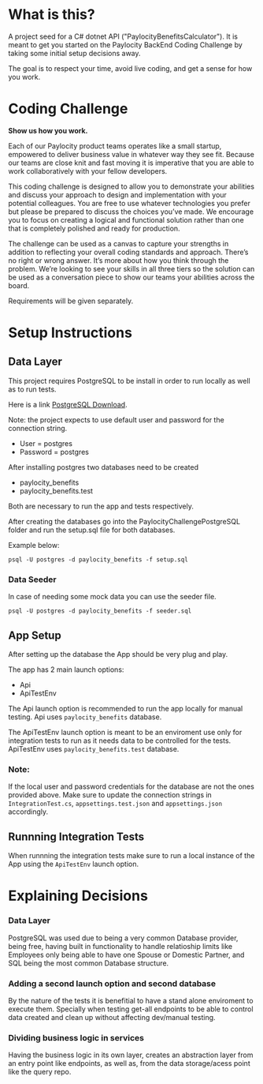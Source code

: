 # What is this?

A project seed for a C# dotnet API ("PaylocityBenefitsCalculator").  It is meant to get you started on the Paylocity BackEnd Coding Challenge by taking some initial setup decisions away.

The goal is to respect your time, avoid live coding, and get a sense for how you work.

# Coding Challenge

**Show us how you work.**

Each of our Paylocity product teams operates like a small startup, empowered to deliver business value in
whatever way they see fit. Because our teams are close knit and fast moving it is imperative that you are able
to work collaboratively with your fellow developers. 

This coding challenge is designed to allow you to demonstrate your abilities and discuss your approach to
design and implementation with your potential colleagues. You are free to use whatever technologies you
prefer but please be prepared to discuss the choices you’ve made. We encourage you to focus on creating a
logical and functional solution rather than one that is completely polished and ready for production.

The challenge can be used as a canvas to capture your strengths in addition to reflecting your overall coding
standards and approach. There’s no right or wrong answer.  It’s more about how you think through the
problem. We’re looking to see your skills in all three tiers so the solution can be used as a conversation piece
to show our teams your abilities across the board.

Requirements will be given separately.

# Setup Instructions

## Data Layer
This project requires PostgreSQL to be install in order to run locally as well as to run tests.

Here is a link [PostgreSQL Download](https://www.postgresql.org/download/).

Note: the project expects to use default user and password for the connection string.

* User = postgres
* Password = postgres

After installing postgres two databases need to be created

* paylocity_benefits
* paylocity_benefits.test

Both are necessary to run the app and tests respectively.

After creating the databases go into the PaylocityChallengePostgreSQL folder and run the setup.sql file for both databases. 

Example below:

``psql -U postgres -d paylocity_benefits -f setup.sql``

### Data Seeder

In case of needing some mock data you can use the seeder file.

``psql -U postgres -d paylocity_benefits -f seeder.sql``


## App Setup

After setting up the database the App should be very plug and play.

The app has 2 main launch options:

* Api
* ApiTestEnv

The Api launch option is recommended to run the app locally for manual testing. Api uses `paylocity_benefits` database.

The ApiTestEnv launch option is meant to be an enviroment use only for integration tests to run as it needs data to be controlled for the tests. ApiTestEnv uses `paylocity_benefits.test` database.


### Note:
If the local user and password credentials for the database are not the ones provided above. Make sure to update the connection strings in `IntegrationTest.cs`, `appsettings.test.json` and `appsettings.json` accordingly.

## Runnning Integration Tests

When runnning the integration tests make sure to run a local instance of the App using the `ApiTestEnv` launch option. 


# Explaining Decisions

### Data Layer

PostgreSQL was used due to being a very common Database provider, being free, having built in functionality to handle relatioship limits like Employees only being able to have one Spouse or Domestic Partner, and SQL being the most common Database structure.

### Adding a second launch option and second database

By the nature of the tests it is benefitial to have a stand alone enviroment to execute them. Specially when testing get-all endpoints to be able to control data created and clean up without affecting dev/manual testing.

### Dividing business logic in services

Having the business logic in its own layer, creates an abstraction layer from an entry point like endpoints, as well as, from the data storage/acess point like the query repo.


